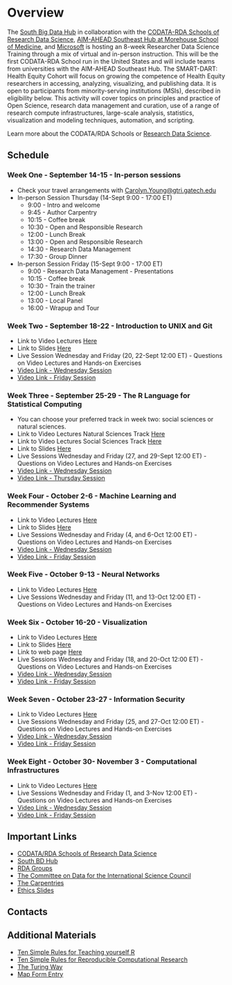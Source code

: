 # Overview

The [South Big Data Hub](https://southbigdatahub.org/) in collaboration with the [CODATA-RDA Schools of Research Data Science](https://www.datascienceschools.org/), [AIM-AHEAD Southeast Hub at Morehouse School of Medicine](https://aim-ahead.net/), and [Microsoft](https://www.microsoft.com/en-us/education?icid=CNavMSCOML0_Studentsandeducation) is hosting an 8-week Researcher Data Science Training through a mix of virtual and in-person instruction. This will be the first CODATA-RDA School run in the United States and will include teams from universities with the AIM-AHEAD Southeast Hub. The SMART-DART: Health Equity Cohort will focus on growing the competence of Health Equity researchers in accessing, analyzing, visualizing, and publishing data. It is open to participants from minority-serving institutions (MSIs), described in eligibility below. This activity will cover topics on principles and practice of Open Science, research data management and curation, use of a range of research compute infrastructures, large-scale analysis, statistics, visualization and modeling techniques, automation, and scripting.

Learn more about the CODATA/RDA Schools or [Research Data Science](https://www.datascienceschools.org/). 

## Schedule

### Week One - September 14-15 - In-person sessions 
   * Check your travel arrangements with Carolyn.Young@gtri.gatech.edu
   * In-person Session Thursday (14-Sept 9:00 - 17:00 ET)
        * 9:00 - Intro and welcome
        * 9:45 - Author Carpentry
        * 10:15 - Coffee break
        * 10:30 - Open and Responsible Research
        * 12:00 - Lunch Break
        * 13:00 - Open and Responsible Research
        * 14:30 - Research Data Management
        * 17:30 - Group Dinner
   * In-person Session Friday (15-Sept 9:00 - 17:00 ET)
        * 9:00 - Research Data Management - Presentations
        * 10:15 - Coffee break
        * 10:30 - Train the trainer
        * 12:00 - Lunch Break
        * 13:00 - Local Panel
        * 16:00 - Wrapup and Tour
### Week Two - September 18-22 - Introduction to UNIX and Git 
   * Link to Video Lectures [Here]()
   * Link to Slides [Here]()
   * Live Session Wednesday and Friday (20, 22-Sept 12:00 ET) - Questions on Video Lectures and Hands-on Exercises
   * [Video Link - Wednesday Session]()
   * [Video Link - Friday Session]()
### Week Three - September 25-29 - The R Language for Statistical Computing
   * You can choose your preferred track in week two: social sciences or natural sciences.
   * Link to Video Lectures Natural Sciences Track [Here](week2_NS.md)
   * Link to Video Lectures Social Sciences Track [Here](week2_SS.md)
   * Link to Slides [Here](presentations_week2)
   * Live Sessions Wednesday and Friday (27, and 29-Sept 12:00 ET) - Questions on Video Lectures and Hands-on Exercises
   * [Video Link - Wednesday Session]()
   * [Video Link - Thursday Session]()
### Week Four - October 2-6 - Machine Learning and Recommender Systems
   * Link to Video Lectures [Here]()
   * Link to Slides [Here]()
   * Live Sessions Wednesday and Friday (4, and 6-Oct 12:00 ET) - Questions on Video Lectures and Hands-on Exercises
   * [Video Link - Wednesday Session]()
   * [Video Link - Friday Session]()
### Week Five - October 9-13 - Neural Networks
   * Link to Video Lectures [Here]()
   * Live Sessions Wednesday and Friday (11, and 13-Oct 12:00 ET) - Questions on Video Lectures and Hands-on Exercises
### Week Six - October 16-20 - Visualization
   * Link to Video Lectures [Here](week6.md)
   * Link to Slides [Here]()
   * Link to web page [Here](https://htmlpreview.github.io/?https://github.com/CODATA-RDA-DataScienceSchools/Materials/blob/master/docs/DataAtlanta2022/presentations_week7/DataVizpracticalGuideP.html)
   * Live Sessions Wednesday and Friday (18, and 20-Oct 12:00 ET) - Questions on Video Lectures and Hands-on Exercises
   * [Video Link - Wednesday Session]()
   * [Video Link - Friday Session]()
### Week Seven - October 23-27 - Information Security
   * Link to Video Lectures [Here]()
   * Live Sessions Wednesday and Friday (25, and 27-Oct 12:00 ET) - Questions on Video Lectures and Hands-on Exercises
   * [Video Link - Wednesday Session]()
   * [Video Link - Friday Session]()
### Week Eight - October 30- November 3 - Computational Infrastructures
   * Link to Video Lectures [Here]()
   * Live Sessions Wednesday and Friday (1, and 3-Nov 12:00 ET) - Questions on Video Lectures and Hands-on Exercises
   * [Video Link - Wednesday Session]()
   * [Video Link - Friday Session]()

## Important Links

* [CODATA/RDA Schools of Research Data Science](https://www.datascienceschools.org/)
* [South BD Hub](https://southbigdatahub.org)
* [RDA Groups](https://www.rd-alliance.org/groups)
* [The Committee on Data for the International Science Council](https://www.codata.org)
* [The Carpentries](https://carpentries.org/)
* [Ethics Slides](https://docs.google.com/presentation/d/1Hi2wSfae9iNedbIwzV2K0UoKxoWWeVb_/edit?usp=sharing&ouid=110678776512411560114&rtpof=true&sd=true)

## Contacts 

## Additional Materials

* [Ten Simple Rules for Teaching yourself R](https://journals.plos.org/ploscompbiol/article?id=10.1371/journal.pcbi.1010372)
* [Ten Simple Rules for Reproducible Computational Research](https://journals.plos.org/ploscompbiol/article?id=10.1371/journal.pcbi.1003285)
* [The Turing Way](https://the-turing-way.netlify.app/welcome)
* [Map Form Entry](https://docs.google.com/forms/d/19V46loM5kSaS2w2GONPcixNhmrDrRQ8weI7O552jiHY/edit)
